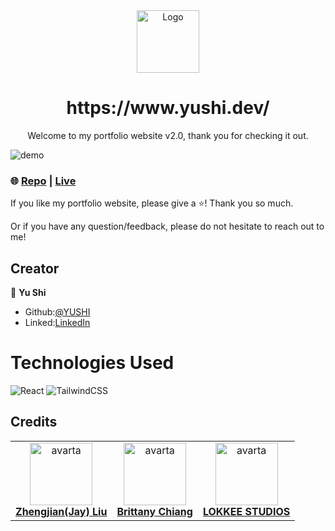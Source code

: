 <div align="center">
  <img alt="Logo" src="https://user-images.githubusercontent.com/75753187/197651348-b0160196-7401-4102-aa0c-4f916d5cdd68.png" width="100" />
</div>
<h1 align="center">
  https://www.yushi.dev/
</h1>
<p align="center">
Welcome to my portfolio website v2.0, thank you for checking it out. 
</p>

![demo](https://user-images.githubusercontent.com/75753187/197652185-e4576710-8121-4a0d-a683-11985dc4e470.png)

### 🌐 [Repo](https://github.com/yushi1007/Portfolio-Website-2.0) | [Live](https://www.yushi.dev/) 

If you like my portfolio website, please give a ⭐️! Thank you so much.

Or if you have any question/feedback, please do not hesitate to reach out to me! 

## Creator

👤 **Yu Shi**

- Github:[@YUSHI](https://github.com/yushi1007) 
- Linked:[LinkedIn](https://www.linkedin.com/in/yushi95/)

# Technologies Used

![React](https://img.shields.io/badge/react-%2320232a.svg?style=for-the-badge&logo=react&logoColor=%2361DAFB)
![TailwindCSS](https://img.shields.io/badge/tailwindcss-%2338B2AC.svg?style=for-the-badge&logo=tailwind-css&logoColor=white)

## Credits

<table align="center">
    <tr>
        <td align="center"><a href="https://zhengjianliu.com/"><img src="https://user-images.githubusercontent.com/75753187/119867297-b9e02a80-beeb-11eb-86b4-607b16764164.jpeg" width="100px;" alt="avarta"/><br/><b>Zhengjian(Jay) Liu</b></a><br/></td>
        <td align="center"><a href="https://brittanychiang.com/"><img src="https://user-images.githubusercontent.com/75753187/197653033-d332c956-bd45-4169-a6d2-d7a0636a884b.jpeg" width="100px;" alt="avarta"/><br/><b>Brittany Chiang</b></a><br/></td>
        <td align="center"><a href="https://lokkeestudios.com/"><img src="https://user-images.githubusercontent.com/75753187/197653083-7d9733e6-f142-48b0-8530-3fa85ba746bd.png" width="100px;" alt="avarta"/><br/><b>LOKKEE STUDIOS</b></a><br/></td>
    </tr>
</table>